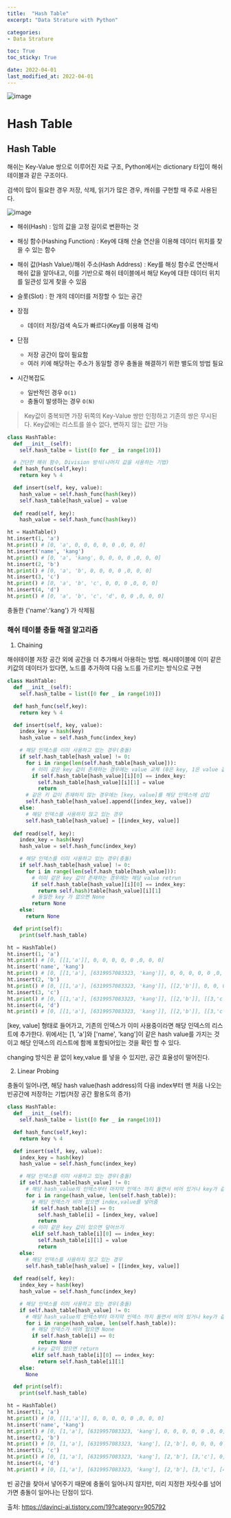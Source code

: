 ```yaml
---
title:  "Hash Table"
excerpt: "Data Strature with Python"

categories:
- Data Strature

toc: True
toc_sticky: True

date: 2022-04-01
last_modified_at: 2022-04-01
---
```


![image](https://user-images.githubusercontent.com/76996686/161204797-f017cf61-ecfe-4015-9ddb-b107dbc2355f.png)

# Hash Table

## Hash Table

해쉬는 Key-Value 쌍으로 이루어진 자료 구조, Python에서는 dictionary 타입이 해쉬 테이블과 같은 구조이다.

검색이 많이 필요한 경우 저장, 삭제, 읽기가 많은 경우, 캐쉬를 구현할 때 주로 사용된다.

![image](https://user-images.githubusercontent.com/76996686/161253510-4743a4b4-3e2c-4415-a00d-1195d1ad1455.png)

- 해쉬(Hash) : 임의 값을 고정 길이로 변환하는 것
- 해싱 함수(Hashing Function) : Key에 대해 산술 연산을 이용해 데이터 위치를 찾을 수 있는 함수
- 해쉬 값(Hash Value)/해쉬 주소(Hash Address) : Key를 해싱 함수로 연산해서 해쉬 값을 알아내고, 이를 기반으로 해쉬 테이블에서 해당 Key에 대한 데이터 위치를 일관성 있게 찾을 수 있음
- 슬롯(Slot) : 한 개의 데이터를 저장할 수 있는 공간

- 장점
  - 데이터 저장/검색 속도가 빠르다(Key를 이용해 검색)
- 단점
  - 저장 공간이 많이 필요함
  - 여러 키에 해당하는 주소가 동일할 경우 충돌을 해결하기 위한 별도의 방법 필요

- 시간복잡도
  - 일반적인 경우 `O(1)`
  - 충돌이 발생하는 경우 `O(N)`


> Key값이 중복되면 가장 뒤쪽의 Key-Value 쌍만 인정하고 기존의 쌍은 무시된다.
> Key값에는 리스트를 쓸수 없다, 변하지 않는 값만 가능

```python
class HashTable:
  def __init__(self):
    self.hash_talbe = list([0 for _ in range(10)])

  # 간단한 해쉬 함수, Division 방식(나머지 값을 사용하는 기법)
  def hash_func(self,key):
    return key % 4

  def insert(self, key, value):
    hash_value = self.hash_func(hash(key))
    self.hash_table[hash_value] = value
  
  def read(self, key):
    hash_value = self.hash_func(hash(key))
```

```python
ht = HashTable() 
ht.insert(1, 'a') 
ht.print() # [0, 'a', 0, 0, 0, 0, 0 ,0, 0, 0]
ht.insert('name', 'kang') 
ht.print() # [0, 'a', 'kang', 0, 0, 0, 0 ,0, 0, 0]
ht.insert(2, 'b') 
ht.print() # [0, 'a', 'b', 0, 0, 0, 0 ,0, 0, 0]
ht.insert(3, 'c') 
ht.print() # [0, 'a', 'b', 'c', 0, 0, 0 ,0, 0, 0]
ht.insert(4, 'd') 
ht.print() # [0, 'a', 'b', 'c', 'd', 0, 0 ,0, 0, 0]
```

충돌한 {'name':'kang'} 가 삭제됨

### 해쉬 테이블 충돌 해결 알고리즘

1. Chaining

해쉬테이블 저장 공간 외에 공간을 더 추가해서 아용하는 방법. 해시테이블에 이미 같은 키값의 데이터가 있다면, 노드를 추가하여 다음 노드를 가르키는 방식으로 구현

```python
class HashTable:
  def __init__(self):
    self.hash_talbe = list([0 for _ in range(10)])

  def hash_func(self,key):
    return key % 4

  def insert(self, key, value):
    index_key = hash(key)
    hash_value = self.hash_func(index_key)

    # 해당 인덱스를 이미 사용하고 있는 경우(충돌)
    if self.hash_table[hash_value] != 0:
      for i in range(len(self.hash_table[hash_value])):
        # 이미 같은 key 값이 존재하는 경우에는 value 교체 (0은 key, 1은 value 값이 존재하는 인덱스)
        if self.hash_table[hash_value][i][0] == index_key:
          self.hash_table[hash_value][i][1] = value
          return
      # 같은 키 값이 존재하지 않는 경우에는 [key, value]를 해당 인덱스에 삽입
      self.hash_table[hash_value].append([index_key, value])
    else:
      # 해당 인덱스를 사용하지 않고 있는 경우
      self.hash_table[hash_value] = [[index_key, value]]
  
  def read(self, key):
    index_key = hash(key)
    hash_value = self.hash_func(index_key)

    # 해당 인덱스를 이미 사용하고 있는 경우(충돌)
    if self.hash_table[hash_value] != 0:
      for i in range(len(self.hash_table[hash_value])):
        # 이미 같은 key 값이 존재하는 경우에는 해당 value retrun
        if self.hash_table[hash_value][i][0] == index_key:
          return self.hash)table[hash_value][i][1]
        # 동일한 key 가 없으면 None
        return None
    else:
      return None

  def print(self):
    print(self.hash_table)
```

```python
ht = HashTable() 
ht.insert(1, 'a') 
ht.print() # [0, [[1,'a']], 0, 0, 0, 0, 0 ,0, 0, 0]
ht.insert('name', 'kang') 
ht.print() # [0, [[1,'a'], [6319957083323, 'kang']], 0, 0, 0, 0, 0 ,0, 0, 0]
ht.insert(2, 'b') 
ht.print() # [0, [[1,'a'], [6319957083323, 'kang']], [[2,'b']], 0, 0, 0, 0 ,0, 0, 0]
ht.insert(3, 'c') 
ht.print() # [0, [[1,'a'], [6319957083323, 'kang']], [[2,'b']], [[3,'c']], 0, 0, 0 ,0, 0, 0]
ht.insert(4, 'd') 
ht.print() # [0, [[1,'a'], [6319957083323, 'kang']], [[2,'b']], [[3,'c']], [[4,'d']], 0, 0 ,0, 0, 0]
```

[key, value] 형태로 들어가고, 기존의 인덱스가 이미 사용중이라면 해당 인덱스의 리스트에 추가한다. 위에서는 [1, 'a']와 ['name', 'kang']이 같은 hash value를 가지는 것이고 해당 인덱스의 리스트에 함께 포함되어있는 것을 확인 할 수 있다.

changing 방식은 끝 없이 key,value 를 넣을 수 있지만, 공간 효율성이 떨어진다.

2. Linear Probing

충돌이 일어나면, 해당 hash value(hash address)의 다음 index부터 맨 처음 나오는 빈공간에 저장하는 기법(저장 공간 활용도의 증가)

```python
class HashTable:
  def __init__(self):
    self.hash_talbe = list([0 for _ in range(10)])

  def hash_func(self,key):
    return key % 4

  def insert(self, key, value):
    index_key = hash(key)
    hash_value = self.hash_func(index_key)

    # 해당 인덱스를 이미 사용하고 있는 경우(충돌)
    if self.hash_table[hash_value] != 0:
      # 해당 hash_value의 인덱스부터 마지막 인덱스 까지 돌면서 비어 있거나 key가 같은 값을 찾는다.
      for i in range(hash_value, len(self.hash_table)):
        # 해당 인덱스가 비어 있으면 index,value를 넣어줌
        if self.hash_table[i] == 0:
          self.hash_table[i] = [index_key, value]
          return
        # 이미 같은 key 값이 있으면 덮어쓰기
        elif self.hash_table[i][0] == index_key:
          self.hash_table[i][1] = value
          return
    else:
      # 해당 인덱스를 사용하지 않고 있는 경우
      self.hash_table[hash_value] = [[index_key, value]]
  
  def read(self, key):
    index_key = hash(key)
    hash_value = self.hash_func(index_key)

    # 해당 인덱스를 이미 사용하고 있는 경우(충돌)
    if self.hash_table[hash_value] != 0:
      # 해당 hash_value의 인덱스부터 마지막 인덱스 까지 돌면서 비어 있거나 key가 같은 값을 찾는다.
      for i in range(hash_value, len(self.hash_table)):
        # 해당 인덱스가 비어 있으면 None
        if self.hash_table[i] == 0:
          return None
        # key 값이 있으면 return
        elif self.hash_table[i][0] == index_key:
          return self.hash_table[i][1]
    else:
      None

  def print(self):
    print(self.hash_table)
```

```python
ht = HashTable() 
ht.insert(1, 'a') 
ht.print() # [0, [[1,'a']], 0, 0, 0, 0, 0 ,0, 0, 0]
ht.insert('name', 'kang') 
ht.print() # [0, [1,'a'], [6319957083323, 'kang'], 0, 0, 0, 0, 0 ,0, 0, 0]
ht.insert(2, 'b') 
ht.print() # [0, [1,'a'], [6319957083323, 'kang'], [2,'b'], 0, 0, 0, 0 ,0, 0, 0]
ht.insert(3, 'c') 
ht.print() # [0, [1,'a'], [6319957083323, 'kang'], [2,'b'], [3,'c'], 0, 0, 0 ,0, 0, 0]
ht.insert(4, 'd') 
ht.print() # [0, [1,'a'], [6319957083323, 'kang'], [2,'b'], [3,'c'], [4,'d'], 0, 0 ,0, 0, 0]
```

빈 공간을 찾아서 넣어주기 때문에 충돌이 일어나지 않지만, 미리 지정한 자릿수를 넘어가면 충돌이 일어나는 단점이 있다.

출처: https://davinci-ai.tistory.com/19?category=905792